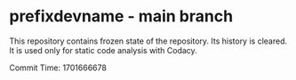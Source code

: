 # prefixdevname - main branch

This repository contains frozen state of the repository.
Its history is cleared. It is used only for static code
analysis with Codacy.

Commit Time: 1701666678